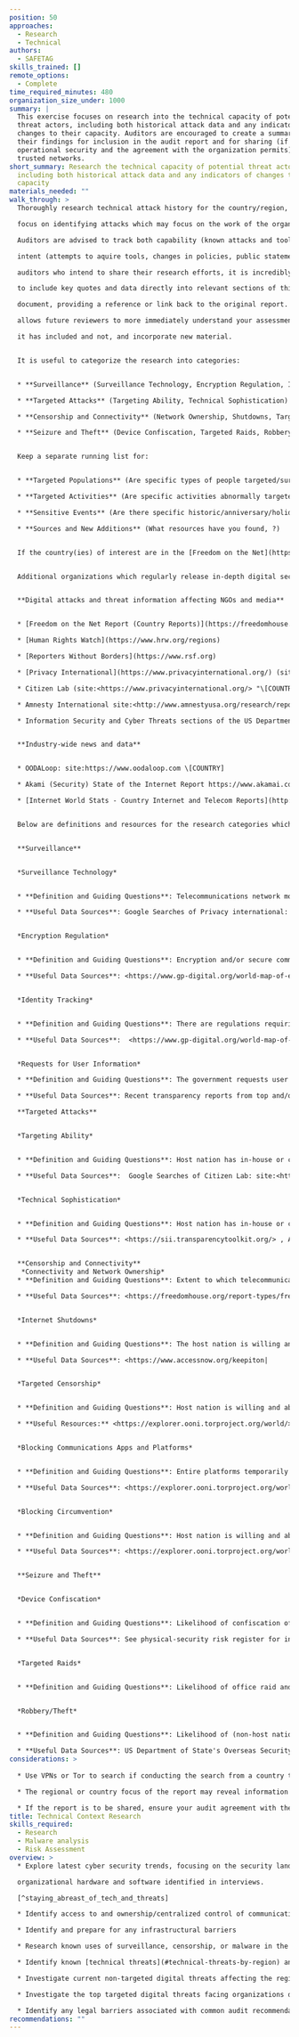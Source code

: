 ```yaml
---
position: 50
approaches:
  - Research
  - Technical
authors:
  - SAFETAG
skills_trained: []
remote_options:
  - Complete
time_required_minutes: 480
organization_size_under: 1000
summary: |
  This exercise focuses on research into the technical capacity of potential
  threat actors, including both historical attack data and any indicators of
  changes to their capacity. Auditors are encouraged to create a summary of
  their findings for inclusion in the audit report and for sharing (if
  operational security and the agreement with the organization permits) among
  trusted networks.
short_summary: Research the technical capacity of potential threat actors,
  including both historical attack data and any indicators of changes to their
  capacity
materials_needed: ""
walk_through: >
  Thoroughly research technical attack history for the country/region, with a

  focus on identifying attacks which may focus on the work of the organization.

  Auditors are advised to track both capability (known attacks and tools) and

  intent (attempts to aquire tools, changes in policies, public statements). For

  auditors who intend to share their research efforts, it is incredibly useful

  to include key quotes and data directly into relevant sections of this

  document, providing a reference or link back to the original report. This

  allows future reviewers to more immediately understand your assessment, what

  it has included and not, and incorporate new material.


  It is useful to categorize the research into categories:


  * **Surveillance** (Surveillance Technology, Encryption Regulation, Identity Tracking, Requests for User Information)

  * **Targeted Attacks** (Targeting Ability, Technical Sophistication)

  * **Censorship and Connectivity** (Network Ownership, Shutdowns, Targeted Censorship, Blocking apps, Blocking Circumvention)

  * **Seizure and Theft** (Device Confiscation, Targeted Raids, Robbery/Theft)


  Keep a separate running list for:


  * **Targeted Populations** (Are specific types of people targeted/surveilled due to their identity/race/background?)

  * **Targeted Activities** (Are specific activities abnormally targeted - e.g. protests, calls for government transparency, etc.?)

  * **Sensitive Events** (Are there specific historic/anniversary/holiday dates, upcoming elections (https://www.ndi.org/elections-calendar), or other known events to be noted?)

  * **Sources and New Additions** (What resources have you found, ?)


  If the country(ies) of interest are in the [Freedom on the Net](https://freedomhouse.org/report-types/freedom-net) report, you will be able to gather a great deal of baseline information across all the sections by reading through the relevant country reports. [The key internet controls found in the Freedom on the Net report](https://freedomhouse.org/report/freedom-net/2020/key-internet-controls) guided many of the categories used here, reducing the effort required to create a baseline report. More advanced reporting could include references to the [CAPEC](https://capec.mitre.org/) (Common Attack Pattern Enumeration and Classification) taxonomy, and auditors may also be interested in leveraging the [STIX](https://oasis-open.github.io/cti-documentation/stix/intro) standard to better automate sharing and further research into specific threats using threat information sharing platforms.


  Additional organizations which regularly release in-depth digital security focused country reports which are strongly recommended to review in creation of an assessment are listed below. These sources often link to their primary sources or other groups doing dedicated research on the country or topic for further research. 


  **Digital attacks and threat information affecting NGOs and media**


  * [Freedom on the Net Report (Country Reports)](https://freedomhouse.org/report-types/freedom-net)

  * [Human Rights Watch](https://www.hrw.org/regions)

  * [Reporters Without Borders](https://www.rsf.org) 

  * [Privacy International](https://www.privacyinternational.org/) (site:<https://www.privacyinternational.org/> "\[COUNTRY]" filetype:pdf)

  * Citizen Lab (site:<https://www.privacyinternational.org/> "\[COUNTRY]")

  * Amnesty International site:<http://www.amnestyusa.org/research/reports/> \[TERM] \[COUNTRY]

  * Information Security and Cyber Threats sections of the US Department of State's Overseas Security Advisory Council (OSAC) assessments:  https://www.osac.gov/Pages/ContentReports.aspx?cid=3


  **Industry-wide news and data**


  * OODALoop: site:https://www.oodaloop.com \[COUNTRY]

  * Akami (Security) State of the Internet Report https://www.akamai.com/us/en/about/our-thinking/state-of-the-internet-report/global-state-of-the-internet-security-ddos-attack-reports.jsp

  * [Internet World Stats - Country Internet and Telecom Reports](http://www.internetworldstats.com/)


  Below are definitions and resources for the research categories which can help build out a country or regional assessment useful for the auditor, the organization, and for the broader organizational security community.


  **Surveillance**


  *Surveillance Technology*


  * **Definition and Guiding Questions**: Telecommunications network monitoring or surveillance technology in use. To what extent are providers of access to digital technologies required to aid the government in monitoring the communications of their users?

  * **Useful Data Sources**: Google Searches of Privacy international:   site:<https://www.privacyinternational.org/>  "\[COUNTRY]" filetype:pdf, Google Searches of Citizen Lab: site:<https://citizenlab.org/>  \[TERM] \[COUNTRY], Information Security and Cyber Threats sections of US Department of State's Overseas Security Advisory Council (OSAC) assessments (see link above)


  *Encryption Regulation*


  * **Definition and Guiding Questions**: Encryption and/or secure communications and anonymity is limited or banned via regulation. Are users prohibited from using encryption software to protect their communications? Are there laws restricting the use of encryption and other security tools, or requiring that the government be given access to encryption keys and algorithms?

  * **Useful Data Sources**: <https://www.gp-digital.org/world-map-of-encryption/>, <http://www.cryptolaw.org> <https://github.com/digitalfreedom>, <http://www.infolawgroup.com/> , <https://mlat.info/> , <http://www.itu.int/en/ITU-D/Cybersecurity/Pages/Country_Profiles.aspx|


  *Identity Tracking*


  * **Definition and Guiding Questions**: There are regulations requiring some form of identification  tracking  on telecommunication technology or online platforms, such as for purchase of a SIM card.  Are users able to post comments online or purchase mobile phones anonymously or does the government require that they use their real names or register with the government? Are website owners, bloggers, or users in general required to register with the government?

  * **Useful Data Sources**:  <https://www.gp-digital.org/world-map-of-encryption/>, <http://www.cryptolaw.org> <https://github.com/digitalfreedom>, <http://www.itu.int/en/ITU-D/Cybersecurity/Pages/Country_Profiles.aspx|


  *Requests for User Information*

  * **Definition and Guiding Questions**: The government requests user data from internet intermediaries like ISP’s, social media, and online services.

  * **Useful Data Sources**: Recent transparency reports from top and/or locally relevant service providers; see the following for listings: <https://www.accessnow.org/transparency-reporting-index/> , <http://thememoryhole2.org/blog/transparency-reports|

  **Targeted Attacks**


  *Targeting Ability*


  * **Definition and Guiding Questions**: Host nation has in-house or commercially sourced capability to leverage the information from social media monitoring, arrests, or existing targeted attacks in conducting additional attacks such as phishing, pharming, or spear-phishing.

  * **Useful Data Sources**:  Google Searches of Citizen Lab: site:<https://citizenlab.org/>  \[TERM] \[COUNTRY], <https://targetedthreats.net/media/2-Extended%20Analysis-Full.pdf#page=23> , <http://www.itu.int/en/ITU-D/Cybersecurity/Pages/Country_Profiles.aspx>  , [Kroll Insight Reports, ](https://www.kroll.com/en/insights/publications)[Symantec](https://www.symantec.com/security_response/publications/monthlythreatreport.jsp), [Awesome Threat Intel](https://github.com/hslatman/awesome-threat-intelligence)


  *Technical Sophistication*


  * **Definition and Guiding Questions**: Host nation has in-house or commercially sourced capability to maintain persistent access to targets over time and across platforms.

  * **Useful Data Sources**: <https://sii.transparencytoolkit.org/> , APT Groups and Operations sheet (includes targets): <https://docs.google.com/spreadsheets/d/1H9_xaxQHpWaa4O_Son4Gx0YOIzlcBWMsdvePFX68EKU/edit#gid=1864660085> , Google Searches of Citizen Lab: site:<https://citizenlab.org/>  \[TERM] \[COUNTRY],


  **Censorship and Connectivity**
   *Connectivity and Network Ownership*
  * **Definition and Guiding Questions**: Extent to which telecommunications networks and internet service providers are state owned or operated.

  * **Useful Data Sources**: <https://freedomhouse.org/report-types/freedom-net> ,  <http://www.itu.int/en/ITU-D/Statistics/Pages/stat/default.aspx> , ASNs: <https://ipinfo.io/countries> , DYN Research Reports site:<http://research.dyn.com> \[COUNTRY], Akami State of the Internet Report <https://www.akamai.com/us/en/our-thinking/state-of-the-internet-report/index.jsp> , ITU Statistics <http://www.itu.int/en/ITU-D/Statistics/Pages/default.aspx> , Internet World Stats <http://www.internetworldstats.com/|


  *Internet Shutdowns*


  * **Definition and Guiding Questions**: The host nation is willing and able to obstruct access to the global Internet or mobile networks either in a specific region or nationwide

  * **Useful Data Sources**: <https://www.accessnow.org/keepiton|


  *Targeted Censorship*


  * **Definition and Guiding Questions**: Host nation is willing and able to use targeted censorship approaches (including DDoS) against specific websites. To what extent does the state employ legal, administrative, or other means to force deletion of particular content, including requiring private access providers to do so? To what extent does the state or other actors block or filter specific internet and other ICT content, particularly on political and social issues e.g. distributed denial of service attacks (DDoS) attacks,  content removal requests, and legal take-downs

  * **Useful Resources:** <https://explorer.ooni.torproject.org/world/> , <https://www.herdict.org/explore/indepth> , <https://www.qurium.org/alerts/> , <https://equalit.ie/category/deflect-labs/> , DYN Research Reports site:<http://research.dyn.com>   \[COUNTRY], Internet Monitor <https://cyber.law.harvard.edu/research/internetmonitor|


  *Blocking Communications Apps and Platforms*


  * **Definition and Guiding Questions**: Entire platforms temporarily or permanently blocked to prevent communication and information sharing.

  * **Useful Data Sources**: <https://explorer.ooni.torproject.org/world/>, [Herdict](https://www.herdict.org/), [GreatFire (for China)](https://en.greatfire.org/analyzer)


  *Blocking Circumvention*


  * **Definition and Guiding Questions**: Host nation is willing and able to disable the use of circumvention or secure communications technology.

  * **Useful Data Sources**: <https://explorer.ooni.torproject.org/world/|


  **Seizure and Theft**


  *Device Confiscation*


  * **Definition and Guiding Questions**: Likelihood of confiscation of user devices when interacting with security forces. E.g. When crossing borders, at internal checkpoints, or during detainment or arrest. See themes for "targeted individuals"

  * **Useful Data Sources**: See physical-security risk register for information around border crossings.


  *Targeted Raids*


  * **Definition and Guiding Questions**: Likelihood of office raid and seizure of equipment by host nation. See project information for modifiers around "unwelcome themes," “environmental factors,” and “office being built / existing” as well as physical security risk register for risk of sanctioned office raids.


  *Robbery/Theft*


  * **Definition and Guiding Questions**: Likelihood of (non-host nation) theft of user or office devices

  * **Useful Data Sources**: US Department of State's Overseas Security Advisory Council (OSAC) reports <https://www.osac.gov/Pages/ContentReports.aspx?cid=2> , Pinkerton Risk Reports <https://www.pinkerton.com/> 
considerations: >
  
  * Use VPNs or Tor to search if conducting the search from a country that is highly competitive with the organization's country, or is known to surveil.

  * The regional or country focus of the report may reveal information about the acitivites of an auditor. If the report is to be shared, consider sharing in bulk or a significant time after any travel has been completed.

  * If the report is to be shared, ensure your audit agreement with the organization covers and restrictions for sharing.
title: Technical Context Research
skills_required:
  - Research
  - Malware analysis
  - Risk Assessment
overview: >
  * Explore latest cyber security trends, focusing on the security landscape of

  organizational hardware and software identified in interviews.

  [^staying_abreast_of_tech_and_threats]

  * Identify access to and ownership/centralized control of communications infrastructure.

  * Identify and prepare for any infrastructural barriers

  * Research known uses of surveillance, censorship, or malware in the country/region and/or affecting the organization's line of work

  * Identify known [technical threats](#technical-threats-by-region) and Advanced Persistent Threats impacting the region or type of work the organization conducts.

  * Investigate current non-targeted digital threats affecting the region and/or type of organization.

  * Investigate the top targeted digital threats facing organizations doing this work in this region / country.

  * Identify any legal barriers associated with common audit recommendations (Secure communications and storage, network forensics, device exploitation, digital security training.) [^PETS_legal_considerations]
recommendations: ""
---
```

